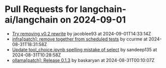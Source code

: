 # Pull Requests for langchain-ai/langchain on 2024-09-01

- [Try removing v0.2 rewrite](https://github.com/langchain-ai/langchain/pull/25918) by jacoblee93 at 2024-09-01T14:33:14Z
- [infra[patch]: remove together from scheduled tests](https://github.com/langchain-ai/langchain/pull/25909) by ccurme at 2024-08-31T18:31:58Z
- [Update tool_choice.ipynb spelling mistake of select](https://github.com/langchain-ai/langchain/pull/25907) by sandeep135 at 2024-08-31T10:28:58Z
- [ollama[patch]: Release 0.1.3](https://github.com/langchain-ai/langchain/pull/25902) by baskaryan at 2024-08-31T00:10:07Z
